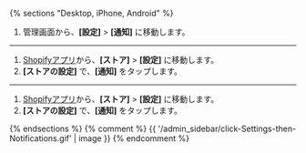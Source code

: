 {% sections "Desktop, iPhone, Android" %}

1. 管理画面から、**[設定]** > **[通知]** に移動します。

----

1. [Shopifyアプリ](https://www.shopify.com/install/detect)から、**[ストア]** > **[設定]** に移動します。
2. **[ストアの設定]** で、**[通知]** をタップします。

----

1. [Shopifyアプリ](https://www.shopify.com/install/detect)から、**[ストア]** > **[設定]** に移動します。
2. **[ストアの設定]** で、**[通知]** をタップします。

{% endsections %} {% comment %} {{ '/admin_sidebar/click-Settings-then-Notifications.gif' | image }} {% endcomment %}
